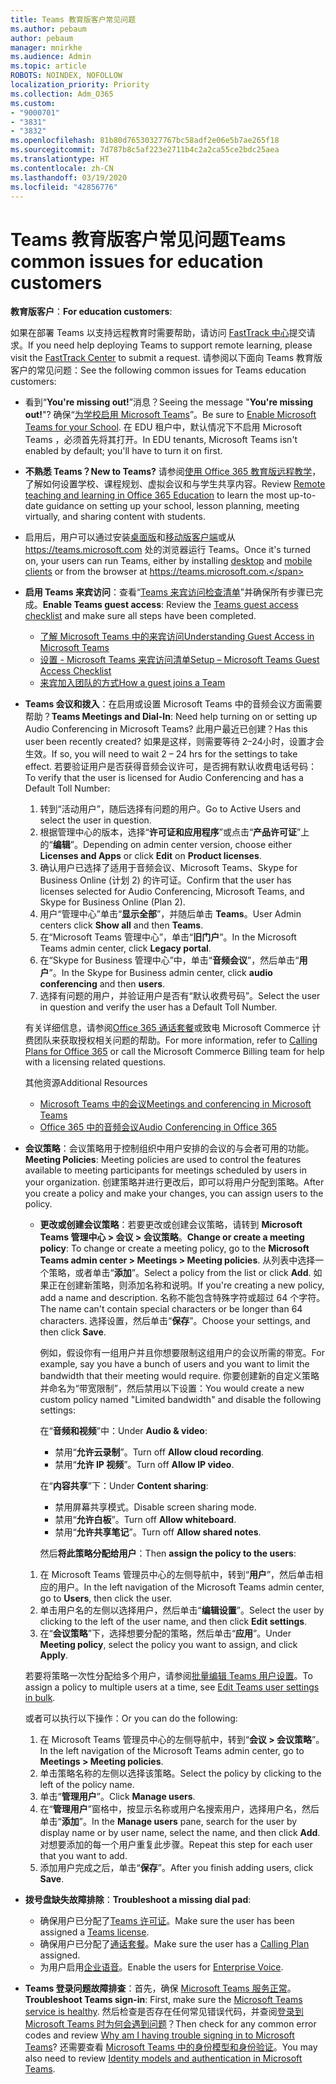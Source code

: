 ```yaml
---
title: Teams 教育版客户常见问题
ms.author: pebaum
author: pebaum
manager: mnirkhe
ms.audience: Admin
ms.topic: article
ROBOTS: NOINDEX, NOFOLLOW
localization_priority: Priority
ms.collection: Adm_O365
ms.custom:
- "9000701"
- "3831"
- "3832"
ms.openlocfilehash: 81b80d76530327767bc58adf2e06e5b7ae265f18
ms.sourcegitcommit: 7d787b8c5af223e2711b4c2a2ca55ce2bdc25aea
ms.translationtype: HT
ms.contentlocale: zh-CN
ms.lasthandoff: 03/19/2020
ms.locfileid: "42856776"
---
```

# <a name="teams-common-issues-for-education-customers"></a><span data-ttu-id="8d4ca-102">Teams 教育版客户常见问题</span><span class="sxs-lookup"><span data-stu-id="8d4ca-102">Teams common issues for education customers</span></span>

<span data-ttu-id="8d4ca-103">**教育版客户**：</span><span class="sxs-lookup"><span data-stu-id="8d4ca-103">**For education customers**:</span></span>

<span data-ttu-id="8d4ca-104">如果在部署 Teams 以支持远程教育时需要帮助，请访问 [FastTrack 中心](https://www.microsoft.com/fasttrack)提交请求。</span><span class="sxs-lookup"><span data-stu-id="8d4ca-104">If you need help deploying Teams to support remote learning, please visit the [FastTrack Center](https://www.microsoft.com/fasttrack) to submit a request.</span></span> <span data-ttu-id="8d4ca-105">请参阅以下面向 Teams 教育版客户的常见问题：</span><span class="sxs-lookup"><span data-stu-id="8d4ca-105">See the following common issues for Teams education customers:</span></span>

- <span data-ttu-id="8d4ca-106">看到“**You're missing out!**”消息？</span><span class="sxs-lookup"><span data-stu-id="8d4ca-106">Seeing the message "**You're missing out!**"?</span></span> <span data-ttu-id="8d4ca-107">确保“[为学校启用 Microsoft Teams](https://docs.microsoft.com/microsoft-365/education/intune-edu-trial/enable-microsoft-teams)”。</span><span class="sxs-lookup"><span data-stu-id="8d4ca-107">Be sure to [Enable Microsoft Teams for your School](https://docs.microsoft.com/microsoft-365/education/intune-edu-trial/enable-microsoft-teams).</span></span> <span data-ttu-id="8d4ca-108">在 EDU 租户中，默认情况下不启用 Microsoft Teams ，必须首先将其打开。</span><span class="sxs-lookup"><span data-stu-id="8d4ca-108">In EDU tenants, Microsoft Teams isn't enabled by default; you'll have to turn it on first.</span></span>

- <span data-ttu-id="8d4ca-109">**不熟悉 Teams？**</span><span class="sxs-lookup"><span data-stu-id="8d4ca-109">**New to Teams?**</span></span> <span data-ttu-id="8d4ca-110">请参阅[使用 Office 365 教育版远程教学](https://support.office.com/article/remote-teaching-and-learning-in-office-365-education-f651ccae-7b65-478b-8366-51bb884025c4)，了解如何设置学校、课程规划、虚拟会议和与学生共享内容。</span><span class="sxs-lookup"><span data-stu-id="8d4ca-110">Review [Remote teaching and learning in Office 365 Education](https://support.office.com/article/remote-teaching-and-learning-in-office-365-education-f651ccae-7b65-478b-8366-51bb884025c4) to learn the most up-to-date guidance on setting up your school, lesson planning, meeting virtually, and sharing content with students.</span></span>

- <span data-ttu-id="8d4ca-111">启用后，用户可以通过安装[桌面版](https://docs.microsoft.com/MicrosoftTeams/get-clients#desktop-client)和[移动版客户端](https://docs.microsoft.com/MicrosoftTeams/get-clients#mobile-clients)或从 https://teams.microsoft.com 处的浏览器运行 Teams。</span><span class="sxs-lookup"><span data-stu-id="8d4ca-111">Once it's turned on, your users can run Teams, either by installing [desktop](https://docs.microsoft.com/MicrosoftTeams/get-clients#desktop-client) and [mobile clients](https://docs.microsoft.com/MicrosoftTeams/get-clients#mobile-clients) or from the browser at https://teams.microsoft.com.</span></span>

- <span data-ttu-id="8d4ca-112">**启用 Teams 来宾访问**：查看“[Teams 来宾访问检查清单](https://docs.microsoft.com/microsoftteams/guest-access-checklist)”并确保所有步骤已完成。</span><span class="sxs-lookup"><span data-stu-id="8d4ca-112">**Enable Teams guest access**: Review the [Teams guest access checklist](https://docs.microsoft.com/microsoftteams/guest-access-checklist) and make sure all steps have been completed.</span></span>
    - [<span data-ttu-id="8d4ca-113">了解 Microsoft Teams 中的来宾访问</span><span class="sxs-lookup"><span data-stu-id="8d4ca-113">Understanding Guest Access in Microsoft Teams</span></span>](https://docs.microsoft.com/microsoftteams/guest-access)
    - [<span data-ttu-id="8d4ca-114">设置 - Microsoft Teams 来宾访问清单</span><span class="sxs-lookup"><span data-stu-id="8d4ca-114">Setup – Microsoft Teams Guest Access Checklist</span></span>](https://docs.microsoft.com/microsoftteams/guest-access-checklist)
    - [<span data-ttu-id="8d4ca-115">来宾加入团队的方式</span><span class="sxs-lookup"><span data-stu-id="8d4ca-115">How a guest joins a Team</span></span>](https://docs.microsoft.com/microsoftteams/guest-joins)

- <span data-ttu-id="8d4ca-116">**Teams 会议和拨入**：在启用或设置 Microsoft Teams 中的音频会议方面需要帮助？</span><span class="sxs-lookup"><span data-stu-id="8d4ca-116">**Teams Meetings and Dial-In**: Need help turning on or setting up Audio Conferencing in Microsoft Teams?</span></span> <span data-ttu-id="8d4ca-117">此用户最近已创建？</span><span class="sxs-lookup"><span data-stu-id="8d4ca-117">Has this user been recently created?</span></span> <span data-ttu-id="8d4ca-118">如果是这样，则需要等待 2–24小时，设置才会生效。</span><span class="sxs-lookup"><span data-stu-id="8d4ca-118">If so, you will need to wait 2 – 24 hrs for the settings to take effect.</span></span> <span data-ttu-id="8d4ca-119">若要验证用户是否获得音频会议许可，是否拥有默认收费电话号码：</span><span class="sxs-lookup"><span data-stu-id="8d4ca-119">To verify that the user is licensed for Audio Conferencing and has a Default Toll Number:</span></span>
    1. <span data-ttu-id="8d4ca-120">转到“活动用户”，随后选择有问题的用户。</span><span class="sxs-lookup"><span data-stu-id="8d4ca-120">Go to Active Users and select the user in question.</span></span>
    2. <span data-ttu-id="8d4ca-121">根据管理中心的版本，选择“**许可证和应用程序**”或点击“**产品许可证**”上的“**编辑**”。</span><span class="sxs-lookup"><span data-stu-id="8d4ca-121">Depending on admin center version, choose either **Licenses and Apps** or click **Edit** on **Product licenses**.</span></span>
    3. <span data-ttu-id="8d4ca-122">确认用户已选择了适用于音频会议、Microsoft Teams、Skype for Business Online (计划 2) 的许可证。</span><span class="sxs-lookup"><span data-stu-id="8d4ca-122">Confirm that the user has licenses selected for Audio Conferencing, Microsoft Teams, and Skype for Business Online (Plan 2).</span></span>
    4. <span data-ttu-id="8d4ca-123">用户“管理中心”单击“**显示全部**”，并随后单击 **Teams**。</span><span class="sxs-lookup"><span data-stu-id="8d4ca-123">User Admin centers click **Show all** and then **Teams**.</span></span>
    5. <span data-ttu-id="8d4ca-124">在“Microsoft Teams 管理中心”，单击“**旧门户**”。</span><span class="sxs-lookup"><span data-stu-id="8d4ca-124">In the Microsoft Teams admin center, click **Legacy portal**.</span></span>
    6. <span data-ttu-id="8d4ca-125">在“Skype for Business 管理中心”中，单击“**音频会议**”，然后单击“**用户**”。</span><span class="sxs-lookup"><span data-stu-id="8d4ca-125">In the Skype for Business admin center, click **audio conferencing** and then **users**.</span></span>
    7. <span data-ttu-id="8d4ca-126">选择有问题的用户，并验证用户是否有“默认收费号码”。</span><span class="sxs-lookup"><span data-stu-id="8d4ca-126">Select the user in question and verify the user has a Default Toll Number.</span></span>

    <span data-ttu-id="8d4ca-127">有关详细信息，请参阅[Office 365 通话套餐](https://docs.microsoft.com/microsoftteams/calling-plans-for-office-365)或致电 Microsoft Commerce 计费团队来获取授权相关问题的帮助。</span><span class="sxs-lookup"><span data-stu-id="8d4ca-127">For more information, refer to [Calling Plans for Office 365](https://docs.microsoft.com/microsoftteams/calling-plans-for-office-365) or call the Microsoft Commerce Billing team for help with a licensing related questions.</span></span>

    <span data-ttu-id="8d4ca-128">其他资源</span><span class="sxs-lookup"><span data-stu-id="8d4ca-128">Additional Resources</span></span>

    - [<span data-ttu-id="8d4ca-129">Microsoft Teams 中的会议</span><span class="sxs-lookup"><span data-stu-id="8d4ca-129">Meetings and conferencing in Microsoft Teams</span></span>](https://docs.microsoft.com/microsoftteams/deploy-meetings-microsoft-teams-landing-page)
    - [<span data-ttu-id="8d4ca-130">Office 365 中的音频会议</span><span class="sxs-lookup"><span data-stu-id="8d4ca-130">Audio Conferencing in Office 365</span></span>](https://docs.microsoft.com/microsoftteams/audio-conferencing-in-office-365)

- <span data-ttu-id="8d4ca-131">**会议策略**：会议策略用于控制组织中用户安排的会议的与会者可用的功能。</span><span class="sxs-lookup"><span data-stu-id="8d4ca-131">**Meeting Policies**: Meeting policies are used to control the features available to meeting participants for meetings scheduled by users in your organization.</span></span> <span data-ttu-id="8d4ca-132">创建策略并进行更改后，即可以将用户分配到策略。</span><span class="sxs-lookup"><span data-stu-id="8d4ca-132">After you create a policy and make your changes, you can assign users to the policy.</span></span>

    - <span data-ttu-id="8d4ca-133">**更改或创建会议策略**：若要更改或创建会议策略，请转到 **Microsoft Teams 管理中心 > 会议 > 会议策略**。</span><span class="sxs-lookup"><span data-stu-id="8d4ca-133">**Change or create a meeting policy**: To change or create a meeting policy, go to the **Microsoft Teams admin center > Meetings > Meeting policies**.</span></span> <span data-ttu-id="8d4ca-134">从列表中选择一个策略，或者单击“**添加**”。</span><span class="sxs-lookup"><span data-stu-id="8d4ca-134">Select a policy from the list or click **Add**.</span></span> <span data-ttu-id="8d4ca-135">如果正在创建新策略，则添加名称和说明。</span><span class="sxs-lookup"><span data-stu-id="8d4ca-135">If you're creating a new policy, add a name and description.</span></span> <span data-ttu-id="8d4ca-136">名称不能包含特殊字符或超过 64 个字符。</span><span class="sxs-lookup"><span data-stu-id="8d4ca-136">The name can't contain special characters or be longer than 64 characters.</span></span> <span data-ttu-id="8d4ca-137">选择设置，然后单击“**保存**”。</span><span class="sxs-lookup"><span data-stu-id="8d4ca-137">Choose your settings, and then click **Save**.</span></span> 
    
        <span data-ttu-id="8d4ca-138">例如，假设你有一组用户并且你想要限制这组用户的会议所需的带宽。</span><span class="sxs-lookup"><span data-stu-id="8d4ca-138">For example, say you have a bunch of users and you want to limit the bandwidth that their meeting would require.</span></span> <span data-ttu-id="8d4ca-139">你要创建新的自定义策略并命名为“带宽限制”，然后禁用以下设置：</span><span class="sxs-lookup"><span data-stu-id="8d4ca-139">You would create a new custom policy named "Limited bandwidth" and disable the following settings:</span></span>

        <span data-ttu-id="8d4ca-140">在“**音频和视频**”中：</span><span class="sxs-lookup"><span data-stu-id="8d4ca-140">Under **Audio & video**:</span></span>
        - <span data-ttu-id="8d4ca-141">禁用“**允许云录制**”。</span><span class="sxs-lookup"><span data-stu-id="8d4ca-141">Turn off **Allow cloud recording**.</span></span>
        - <span data-ttu-id="8d4ca-142">禁用“**允许 IP 视频**”。</span><span class="sxs-lookup"><span data-stu-id="8d4ca-142">Turn off **Allow IP video**.</span></span>

        <span data-ttu-id="8d4ca-143">在“**内容共享**”下：</span><span class="sxs-lookup"><span data-stu-id="8d4ca-143">Under **Content sharing**:</span></span>

        - <span data-ttu-id="8d4ca-144">禁用屏幕共享模式。</span><span class="sxs-lookup"><span data-stu-id="8d4ca-144">Disable screen sharing mode.</span></span>
        - <span data-ttu-id="8d4ca-145">禁用“**允许白板**”。</span><span class="sxs-lookup"><span data-stu-id="8d4ca-145">Turn off **Allow whiteboard**.</span></span>
        - <span data-ttu-id="8d4ca-146">禁用“**允许共享笔记**”。</span><span class="sxs-lookup"><span data-stu-id="8d4ca-146">Turn off **Allow shared notes**.</span></span>

        <span data-ttu-id="8d4ca-147">然后**将此策略分配给用户**：</span><span class="sxs-lookup"><span data-stu-id="8d4ca-147">Then **assign the policy to the users**:</span></span>

    1. <span data-ttu-id="8d4ca-148">在 Microsoft Teams 管理员中心的左侧导航中，转到“**用户**”，然后单击相应的用户。</span><span class="sxs-lookup"><span data-stu-id="8d4ca-148">In the left navigation of the Microsoft Teams admin center, go to **Users**, then click the user.</span></span>
    2. <span data-ttu-id="8d4ca-149">单击用户名的左侧以选择用户，然后单击“**编辑设置**”。</span><span class="sxs-lookup"><span data-stu-id="8d4ca-149">Select the user by clicking to the left of the user name, and then click **Edit settings**.</span></span>
    3. <span data-ttu-id="8d4ca-150">在“**会议策略**”下，选择想要分配的策略，然后单击“**应用**”。</span><span class="sxs-lookup"><span data-stu-id="8d4ca-150">Under **Meeting policy**, select the policy you want to assign, and click **Apply**.</span></span>

    <span data-ttu-id="8d4ca-151">若要将策略一次性分配给多个用户，请参阅[批量编辑 Teams 用户设置](https://docs.microsoft.com/microsoftteams/edit-user-settings-in-bulk)。</span><span class="sxs-lookup"><span data-stu-id="8d4ca-151">To assign a policy to multiple users at a time, see [Edit Teams user settings in bulk](https://docs.microsoft.com/microsoftteams/edit-user-settings-in-bulk).</span></span>

    <span data-ttu-id="8d4ca-152">或者可以执行以下操作：</span><span class="sxs-lookup"><span data-stu-id="8d4ca-152">Or you can do the following:</span></span>
    1. <span data-ttu-id="8d4ca-153">在 Microsoft Teams 管理员中心的左侧导航中，转到“**会议 > 会议策略**”。</span><span class="sxs-lookup"><span data-stu-id="8d4ca-153">In the left navigation of the Microsoft Teams admin center, go to **Meetings > Meeting policies**.</span></span>
    2. <span data-ttu-id="8d4ca-154">单击策略名称的左侧以选择该策略。</span><span class="sxs-lookup"><span data-stu-id="8d4ca-154">Select the policy by clicking to the left of the policy name.</span></span>
    3. <span data-ttu-id="8d4ca-155">单击“**管理用户**”。</span><span class="sxs-lookup"><span data-stu-id="8d4ca-155">Click **Manage users**.</span></span>
    4. <span data-ttu-id="8d4ca-156">在“**管理用户**”窗格中，按显示名称或用户名搜索用户，选择用户名，然后单击“**添加**”。</span><span class="sxs-lookup"><span data-stu-id="8d4ca-156">In the **Manage users** pane, search for the user by display name or by user name, select the name, and then click **Add**.</span></span> <span data-ttu-id="8d4ca-157">对想要添加的每一个用户重复此步骤。</span><span class="sxs-lookup"><span data-stu-id="8d4ca-157">Repeat this step for each user that you want to add.</span></span>
    5. <span data-ttu-id="8d4ca-158">添加用户完成之后，单击“**保存**”。</span><span class="sxs-lookup"><span data-stu-id="8d4ca-158">After you finish adding users, click **Save**.</span></span>

- <span data-ttu-id="8d4ca-159">**拨号盘缺失故障排除**：</span><span class="sxs-lookup"><span data-stu-id="8d4ca-159">**Troubleshoot a missing dial pad**:</span></span>
    - <span data-ttu-id="8d4ca-160">确保用户已分配了[Teams 许可证](https://docs.microsoft.com/MicrosoftTeams/assign-teams-licenses)。</span><span class="sxs-lookup"><span data-stu-id="8d4ca-160">Make sure the user has been assigned a [Teams license](https://docs.microsoft.com/MicrosoftTeams/assign-teams-licenses).</span></span>
    - <span data-ttu-id="8d4ca-161">确保用户已分配了[通话套餐](https://docs.microsoft.com/MicrosoftTeams/calling-plan-landing-page)。</span><span class="sxs-lookup"><span data-stu-id="8d4ca-161">Make sure the user has a [Calling Plan](https://docs.microsoft.com/MicrosoftTeams/calling-plan-landing-page) assigned.</span></span>
    - <span data-ttu-id="8d4ca-162">为用户启用[企业语音](https://docs.microsoft.com/skypeforbusiness/skype-for-business-hybrid-solutions/plan-your-phone-system-cloud-pbx-solution/enable-users-for-enterprise-voice-online-and-phone-system-voicemail#to-enable-your-users-for-phone-system-in-office-365-voice-and-voicemail)。</span><span class="sxs-lookup"><span data-stu-id="8d4ca-162">Enable the users for [Enterprise Voice](https://docs.microsoft.com/skypeforbusiness/skype-for-business-hybrid-solutions/plan-your-phone-system-cloud-pbx-solution/enable-users-for-enterprise-voice-online-and-phone-system-voicemail#to-enable-your-users-for-phone-system-in-office-365-voice-and-voicemail).</span></span>

- <span data-ttu-id="8d4ca-163">**Teams 登录问题故障排查**：首先，确保 [Microsoft Teams 服务正常](https://admin.microsoft.com/Adminportal/Home?source=applauncher#/servicehealth)。</span><span class="sxs-lookup"><span data-stu-id="8d4ca-163">**Troubleshoot Teams sign-in**: First, make sure the [Microsoft Teams service is healthy](https://admin.microsoft.com/Adminportal/Home?source=applauncher#/servicehealth).</span></span> <span data-ttu-id="8d4ca-164">然后检查是否存在任何常见错误代码，并查阅[登录到 Microsoft Teams 时为何会遇到问题](https://support.office.com/article/a02f683b-61a3-4008-9447-ee60c5593b0f)？</span><span class="sxs-lookup"><span data-stu-id="8d4ca-164">Then check for any common error codes and review [Why am I having trouble signing in to Microsoft Teams](https://support.office.com/article/a02f683b-61a3-4008-9447-ee60c5593b0f)?</span></span> <span data-ttu-id="8d4ca-165">还需要查看 [Microsoft Teams 中的身份模型和身份验证](https://docs.microsoft.com/MicrosoftTeams/identify-models-authentication)。</span><span class="sxs-lookup"><span data-stu-id="8d4ca-165">You may also need to review [Identity models and authentication in Microsoft Teams](https://docs.microsoft.com/MicrosoftTeams/identify-models-authentication).</span></span>
